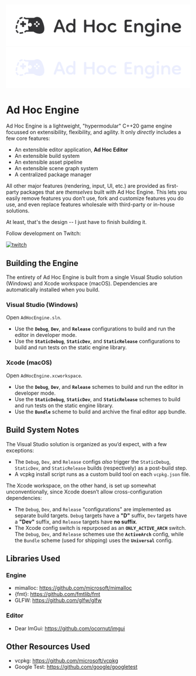 ![Ad Hoc Engine](Readme_Logo_LightMode.png#gh-light-mode-only)
![Ad Hoc Engine](Readme_Logo_DarkMode.png#gh-dark-mode-only)

# Ad Hoc Engine

Ad Hoc Engine is a lightweight, "hypermodular" C++20 game engine focussed on extensibility, flexibility, and agility. It only *directly* includes a few core features:

* An extensible editor application, **Ad Hoc Editor**
* An extensible build system
* An extensible asset pipeline
* An extensible scene graph system
* A centralized package manager

All other major features (rendering, input, UI, etc.) are provided as first-party packages that are *themselves* built with Ad Hoc Engine. This lets you easily remove features you don’t use, fork and customize features you do use, and even replace features wholesale with third-party or in-house solutions.

At least, that's the design -- I just have to finish building it.

Follow development on Twitch:

[![twitch](https://img.shields.io/badge/Twitch-9146FF?style=for-the-badge&logo=twitch&logoColor=white)](https://www.twitch.tv/adhocdev)

## Building the Engine

The entirety of Ad Hoc Engine is built from a single Visual Studio solution (Windows) and Xcode workspace (macOS). Dependencies are automatically installed when you build.

### Visual Studio (Windows)

Open `AdHocEngine.sln`.

* Use the **`Debug`**, **`Dev`**, and **`Release`** configurations to build and run the editor in developer mode.
* Use the **`StaticDebug`**, **`StaticDev`**, and **`StaticRelease`** configurations to build and run tests on the static engine library.

### Xcode (macOS)

Open `AdHocEngine.xcworkspace`.

* Use the **`Debug`**, **`Dev`**, and **`Release`** schemes to build and run the editor in developer mode.
* Use the **`StaticDebug`**, **`StaticDev`**, and **`StaticRelease`** schemes to build and run tests on the static engine library.
* Use the **`Bundle`** scheme to build and archive the final editor app bundle.

## Build System Notes

The Visual Studio solution is organized as you’d expect, with a few exceptions:

* The `Debug`, `Dev`, and `Release` configs *also* trigger the `StaticDebug`, `StaticDev`, and `StaticRelease` builds (respectively) as a post-build step.
* A vcpkg install script runs as a custom build tool on each `vcpkg.json` file.

The Xcode workspace, on the other hand, is set up somewhat unconventionally, since Xcode doesn’t allow cross-configuration dependencies:

* The `Debug`, `Dev`, and `Release` "configurations" are implemented as separate build targets. `Debug` targets have a **"D"** suffix, `Dev` targets have a **"Dev"** suffix, and `Release` targets have **no suffix**.
* The Xcode config switch is repurposed as an **`ONLY_ACTIVE_ARCH`** switch. The `Debug`, `Dev`, and `Release` schemes use the **`ActiveArch`** config, while the `Bundle` scheme (used for shipping) uses the **`Universal`** config.

## Libraries Used

### Engine

* mimalloc: <https://github.com/microsoft/mimalloc>
* {fmt}: <https://github.com/fmtlib/fmt>
* GLFW: <https://github.com/glfw/glfw>

### Editor

* Dear ImGui: <https://github.com/ocornut/imgui>

## Other Resources Used

* vcpkg: <https://github.com/microsoft/vcpkg>
* Google Test: <https://github.com/google/googletest>
